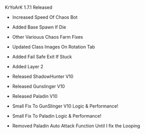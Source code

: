 KrYoArK 1.7.1 Released




+ Increased Speed Of Chaos Bot

+ Added Base Spawn If Die

+ Other Variouus Chaos Farm Fixes

+ Updated Class Images On Rotation Tab

+ Added Fail Safe Exit If Stuck

+ Added Layer 2

+ Released ShadowHunter V10

+ Released Gunslinger V10 

+ Released Paladin V10

+ Small Fix To GunSlinger V10 Logic & Performance!

+ Small Fix To Paladin Logic & Performance!

+ Removed Paladin Auto Attack Function Until I fix the Looping


